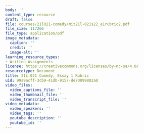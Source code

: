```yaml
---
body: ''
content_type: resource
draft: false
file: courses/21l021-comedy/mit21l-021s22_e1rubric2.pdf
file_size: 117266
file_type: application/pdf
image_metadata:
  caption: ''
  credit: ''
  image-alt: ''
learning_resource_types:
- Written Assignments
license: https://creativecommons.org/licenses/by-nc-sa/4.0/
resourcetype: Document
title: 21L.021 Comedy, Essay 1 Rubric
uid: 99a9acff-3cb9-41db-9157-de70099882a0
video_files:
  video_captions_file: ''
  video_thumbnail_file: ''
  video_transcript_file: ''
video_metadata:
  video_speakers: ''
  video_tags: ''
  youtube_description: ''
  youtube_id: ''
---
```

